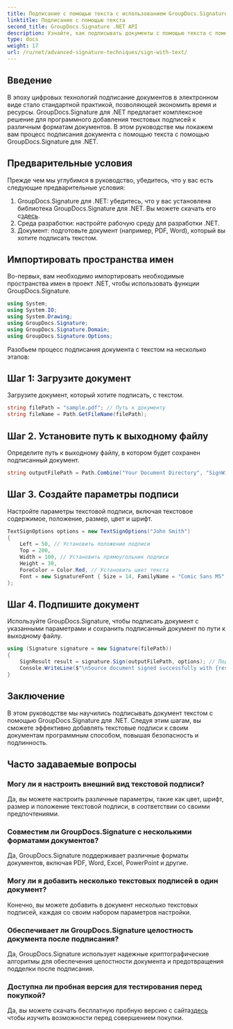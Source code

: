 ```yaml
---
title: Подписание с помощью текста с использованием GroupDocs.Signature для .NET
linktitle: Подписание с помощью текста
second_title: GroupDocs.Signature .NET API
description: Узнайте, как подписывать документы с помощью текста с помощью GroupDocs.Signature для .NET. Пошаговое руководство по программному добавлению текстовых подписей.
type: docs
weight: 17
url: /ru/net/advanced-signature-techniques/sign-with-text/
---
```

## Введение
В эпоху цифровых технологий подписание документов в электронном виде стало стандартной практикой, позволяющей экономить время и ресурсы. GroupDocs.Signature для .NET предлагает комплексное решение для программного добавления текстовых подписей к различным форматам документов. В этом руководстве мы покажем вам процесс подписания документа с помощью текста с помощью GroupDocs.Signature для .NET.
## Предварительные условия
Прежде чем мы углубимся в руководство, убедитесь, что у вас есть следующие предварительные условия:
1.  GroupDocs.Signature для .NET: убедитесь, что у вас установлена библиотека GroupDocs.Signature для .NET. Вы можете скачать его с[здесь](https://releases.groupdocs.com/signature/net/).
2. Среда разработки: настройте рабочую среду для разработки .NET.
3. Документ: подготовьте документ (например, PDF, Word), который вы хотите подписать текстом.

## Импортировать пространства имен
Во-первых, вам необходимо импортировать необходимые пространства имен в проект .NET, чтобы использовать функции GroupDocs.Signature.
```csharp
using System;
using System.IO;
using System.Drawing;
using GroupDocs.Signature;
using GroupDocs.Signature.Domain;
using GroupDocs.Signature.Options;
```

Разобьем процесс подписания документа с текстом на несколько этапов:
## Шаг 1: Загрузите документ
Загрузите документ, который хотите подписать, с текстом.
```csharp
string filePath = "sample.pdf"; // Путь к документу
string fileName = Path.GetFileName(filePath);
```
## Шаг 2. Установите путь к выходному файлу
Определите путь к выходному файлу, в котором будет сохранен подписанный документ.
```csharp
string outputFilePath = Path.Combine("Your Document Directory", "SignWithText", fileName);
```
## Шаг 3. Создайте параметры подписи
Настройте параметры текстовой подписи, включая текстовое содержимое, положение, размер, цвет и шрифт.
```csharp
TextSignOptions options = new TextSignOptions("John Smith")
{
    Left = 50, // Установить положение подписи
    Top = 200,
    Width = 100, // Установить прямоугольник подписи
    Height = 30,
    ForeColor = Color.Red, // Установить цвет текста
    Font = new SignatureFont { Size = 14, FamilyName = "Comic Sans MS" } // Установить шрифт
};
```
## Шаг 4. Подпишите документ
Используйте GroupDocs.Signature, чтобы подписать документ с указанными параметрами и сохранить подписанный документ по пути к выходному файлу.
```csharp
using (Signature signature = new Signature(filePath))
{
    SignResult result = signature.Sign(outputFilePath, options); // Подписать документ
    Console.WriteLine($"\nSource document signed successfully with {result.Succeeded.Count} signature(s).\nFile saved at {outputFilePath}.");
}
```

## Заключение
В этом руководстве мы научились подписывать документ текстом с помощью GroupDocs.Signature для .NET. Следуя этим шагам, вы сможете эффективно добавлять текстовые подписи к своим документам программным способом, повышая безопасность и подлинность.
## Часто задаваемые вопросы
### Могу ли я настроить внешний вид текстовой подписи?
Да, вы можете настроить различные параметры, такие как цвет, шрифт, размер и положение текстовой подписи, в соответствии со своими предпочтениями.
### Совместим ли GroupDocs.Signature с несколькими форматами документов?
Да, GroupDocs.Signature поддерживает различные форматы документов, включая PDF, Word, Excel, PowerPoint и другие.
### Могу ли я добавить несколько текстовых подписей в один документ?
Конечно, вы можете добавить в документ несколько текстовых подписей, каждая со своим набором параметров настройки.
### Обеспечивает ли GroupDocs.Signature целостность документа после подписания?
Да, GroupDocs.Signature использует надежные криптографические алгоритмы для обеспечения целостности документа и предотвращения подделки после подписания.
### Доступна ли пробная версия для тестирования перед покупкой?
 Да, вы можете скачать бесплатную пробную версию с сайта[здесь](https://releases.groupdocs.com/) чтобы изучить возможности перед совершением покупки.